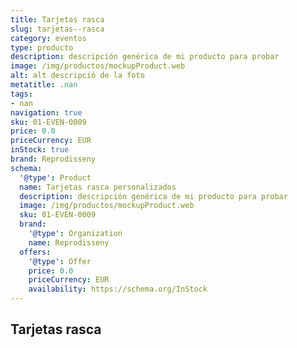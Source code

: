 ```yaml
---
title: Tarjetas rasca
slug: tarjetas--rasca
category: eventos
type: producto
description: descripción genérica de mi producto para probar
image: /img/productos/mockupProduct.web
alt: alt descripció de la foto
metatitle: .nan
tags:
- nan
navigation: true
sku: 01-EVEN-0009
price: 0.0
priceCurrency: EUR
inStock: true
brand: Reprodisseny
schema:
  '@type': Product
  name: Tarjetas rasca personalizados
  description: descripción genérica de mi producto para probar
  image: /img/productos/mockupProduct.web
  sku: 01-EVEN-0009
  brand:
    '@type': Organization
    name: Reprodisseny
  offers:
    '@type': Offer
    price: 0.0
    priceCurrency: EUR
    availability: https://schema.org/InStock
---
```


## Tarjetas rasca


